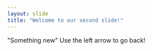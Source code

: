 ```yaml
---
layout: slide
title: "Welcome to our second slide!"
---
```

"Something new"
Use the left arrow to go back!
